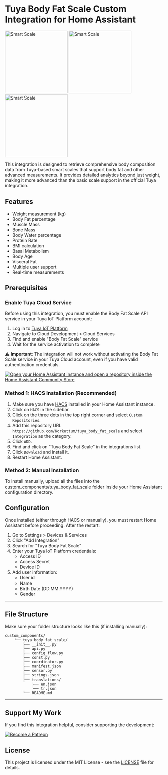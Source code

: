 # Tuya Body Fat Scale Custom Integration for Home Assistant

<img src="https://iis-akakce.akamaized.net/p.z?%2F%2Fproductimages%2Ehepsiburada%2Enet%2Fs%2F45%2F600%2F10824497070130%2Ejpg" alt="Smart Scale" width="200"/> <img src="https://image.made-in-china.com/2f0j00aMhREsrtVIbv/Tuya-Smart-Body-Weighing-Scales.webp" alt="Smart Scale" width="200"/> <img src="https://www.expert4house.com/img/cms/Tuya%20Smart%20Home/Tuya%20Bilancia%20del%20Grasso%20Corporeo%20BMI%20Smart%20WiFi%20con%20Display%20Digitale%20a%20LED.jpg" alt="Smart Scale" width="200"/>

This integration is designed to retrieve comprehensive body composition data from Tuya-based smart scales that support body fat and other advanced measurements. It provides detailed analytics beyond just weight, making it more advanced than the basic scale support in the official Tuya integration.

## Features

- Weight measurement (kg)
- Body Fat percentage
- Muscle Mass
- Bone Mass
- Body Water percentage
- Protein Rate
- BMI calculation
- Basal Metabolism
- Body Age
- Visceral Fat
- Multiple user support
- Real-time measurements

## Prerequisites

### Enable Tuya Cloud Service

Before using this integration, you must enable the Body Fat Scale API service in your Tuya IoT Platform account:

1. Log in to [Tuya IoT Platform](https://developer.tuya.com/)
2. Navigate to Cloud Development > Cloud Services
3. Find and enable "Body Fat Scale" service
4. Wait for the service activation to complete

⚠️ **Important**: The integration will not work without activating the Body Fat Scale service in your Tuya Cloud account, even if you have valid authentication credentials.


[![Open your Home Assistant instance and open a repository inside the Home Assistant Community Store](https://my.home-assistant.io/badges/hacs_repository.svg)](https://my.home-assistant.io/redirect/hacs_repository/?owner=Korkuttum&repository=tuya_body_fat_scale&category=integration)


### Method 1: HACS Installation (Recommended)
1. Make sure you have [HACS](https://hacs.xyz/) installed in your Home Assistant instance.
2. Click on `HACS` in the sidebar.
3. Click on the three dots in the top right corner and select `Custom Repositories`.
4. Add this repository URL `https://github.com/Korkuttum/tuya_body_fat_scale` and select `Integration` as the category.
5. Click `ADD`.
6. Find and click on "Tuya Body Fat Scale" in the integrations list.
7. Click `Download` and install it.
8. Restart Home Assistant.

### Method 2: Manual Installation
To install manually, upload all the files into the custom_components/tuya_body_fat_scale folder inside your Home Assistant configuration directory. 

## Configuration

Once installed (either through HACS or manually), you must restart Home Assistant before proceeding. After the restart:

1. Go to Settings > Devices & Services
2. Click "Add Integration"
3. Search for "Tuya Body Fat Scale"
4. Enter your Tuya IoT Platform credentials:
   - Access ID
   - Access Secret
   - Device ID
5. Add user information:
   - User id
   - Name
   - Birth Date (DD.MM.YYYY)
   - Gender

---

## File Structure

Make sure your folder structure looks like this (if installing manually):
```
custom_components/
    └── tuya_body_fat_scale/
        ├── __init__.py
        ├── api.py
        ├── config_flow.py
        ├── const.py
        ├── coordinator.py
        ├── manifest.json
        ├── sensor.py
        ├── strings.json
        ├── translations/
            ├── en.json
            └── tr.json
        └── README.md
```

---

## Support My Work

If you find this integration helpful, consider supporting the development:

[![Become a Patreon](https://img.shields.io/badge/Become_a-Patron-red.svg?style=for-the-badge&logo=patreon)](https://www.patreon.com/korkuttum)

## License

This project is licensed under the MIT License - see the [LICENSE](LICENSE) file for details.
